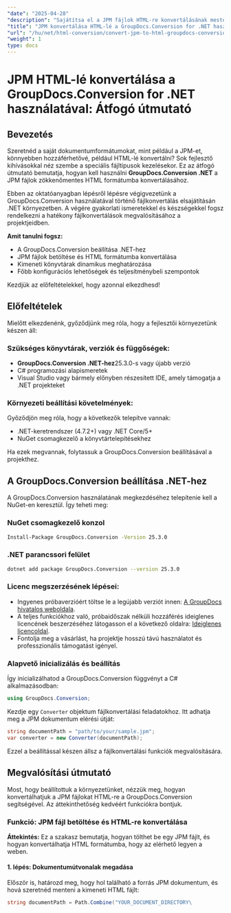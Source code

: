 ```yaml
---
"date": "2025-04-28"
"description": "Sajátítsa el a JPM fájlok HTML-re konvertálásának mesteri lépéseit a GroupDocs.Conversion for .NET segítségével ezzel a részletes útmutatóval. Ismerje meg a beállítást, a megvalósítást és a teljesítményoptimalizálást."
"title": "JPM konvertálása HTML-lé a GroupDocs.Conversion for .NET használatával – Átfogó útmutató"
"url": "/hu/net/html-conversion/convert-jpm-to-html-groupdocs-conversion-dotnet/"
"weight": 1
type: docs
---
```

# JPM HTML-lé konvertálása a GroupDocs.Conversion for .NET használatával: Átfogó útmutató

## Bevezetés

Szeretnéd a saját dokumentumformátumokat, mint például a JPM-et, könnyebben hozzáférhetővé, például HTML-lé konvertálni? Sok fejlesztő kihívásokkal néz szembe a speciális fájltípusok kezelésekor. Ez az átfogó útmutató bemutatja, hogyan kell használni **GroupDocs.Conversion .NET** a JPM fájlok zökkenőmentes HTML formátumba konvertálásához.

Ebben az oktatóanyagban lépésről lépésre végigvezetünk a GroupDocs.Conversion használatával történő fájlkonvertálás elsajátításán .NET környezetben. A végére gyakorlati ismeretekkel és készségekkel fogsz rendelkezni a hatékony fájlkonvertálások megvalósításához a projektjeidben. 

**Amit tanulni fogsz:**
- A GroupDocs.Conversion beállítása .NET-hez
- JPM fájlok betöltése és HTML formátumba konvertálása
- Kimeneti könyvtárak dinamikus meghatározása
- Főbb konfigurációs lehetőségek és teljesítménybeli szempontok

Kezdjük az előfeltételekkel, hogy azonnal elkezdhesd!

## Előfeltételek

Mielőtt elkezdenénk, győződjünk meg róla, hogy a fejlesztői környezetünk készen áll:

### Szükséges könyvtárak, verziók és függőségek:
- **GroupDocs.Conversion .NET-hez**25.3.0-s vagy újabb verzió
- C# programozási alapismeretek
- Visual Studio vagy bármely előnyben részesített IDE, amely támogatja a .NET projekteket

### Környezeti beállítási követelmények:
Győződjön meg róla, hogy a következők telepítve vannak:
- .NET-keretrendszer (4.7.2+) vagy .NET Core/5+
- NuGet csomagkezelő a könyvtártelepítésekhez

Ha ezek megvannak, folytassuk a GroupDocs.Conversion beállításával a projekthez.

## A GroupDocs.Conversion beállítása .NET-hez

A GroupDocs.Conversion használatának megkezdéséhez telepítenie kell a NuGet-en keresztül. Így teheti meg:

### **NuGet csomagkezelő konzol**
```bash
Install-Package GroupDocs.Conversion -Version 25.3.0
```

### **.NET parancssori felület**
```bash
dotnet add package GroupDocs.Conversion --version 25.3.0
```

### Licenc megszerzésének lépései:
- Ingyenes próbaverzióért töltse le a legújabb verziót innen: [A GroupDocs hivatalos weboldala](https://releases.groupdocs.com/conversion/net/).
- A teljes funkciókhoz való, próbaidőszak nélküli hozzáférés ideiglenes licencének beszerzéséhez látogasson el a következő oldalra: [Ideiglenes licencoldal](https://purchase.groupdocs.com/temporary-license/).
- Fontolja meg a vásárlást, ha projektje hosszú távú használatot és professzionális támogatást igényel.

### Alapvető inicializálás és beállítás
Így inicializálhatod a GroupDocs.Conversion függvényt a C# alkalmazásodban:

```csharp
using GroupDocs.Conversion;
```

Kezdje egy `Converter` objektum fájlkonvertálási feladatokhoz. Itt adhatja meg a JPM dokumentum elérési útját:

```csharp
string documentPath = "path/to/your/sample.jpm";
var converter = new Converter(documentPath);
```

Ezzel a beállítással készen állsz a fájlkonvertálási funkciók megvalósítására.

## Megvalósítási útmutató

Most, hogy beállítottuk a környezetünket, nézzük meg, hogyan konvertálhatjuk a JPM fájlokat HTML-re a GroupDocs.Conversion segítségével. Az áttekinthetőség kedvéért funkciókra bontjuk.

### Funkció: JPM fájl betöltése és HTML-re konvertálása

**Áttekintés:**
Ez a szakasz bemutatja, hogyan tölthet be egy JPM fájlt, és hogyan konvertálhatja HTML formátumba, hogy az elérhető legyen a weben.

#### 1. lépés: Dokumentumútvonalak megadása
Először is, határozd meg, hogy hol található a forrás JPM dokumentum, és hová szeretnéd menteni a kimeneti HTML fájlt:

```csharp
string documentPath = Path.Combine("YOUR_DOCUMENT_DIRECTORY\